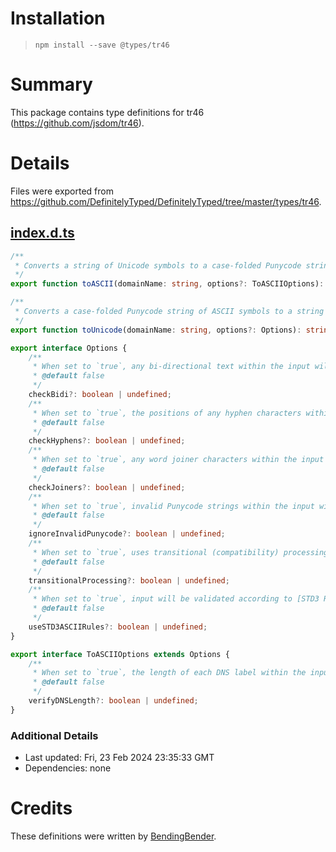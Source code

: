# Installation
> `npm install --save @types/tr46`

# Summary
This package contains type definitions for tr46 (https://github.com/jsdom/tr46).

# Details
Files were exported from https://github.com/DefinitelyTyped/DefinitelyTyped/tree/master/types/tr46.
## [index.d.ts](https://github.com/DefinitelyTyped/DefinitelyTyped/tree/master/types/tr46/index.d.ts)
````ts
/**
 * Converts a string of Unicode symbols to a case-folded Punycode string of ASCII symbols.
 */
export function toASCII(domainName: string, options?: ToASCIIOptions): string;

/**
 * Converts a case-folded Punycode string of ASCII symbols to a string of Unicode symbols.
 */
export function toUnicode(domainName: string, options?: Options): string;

export interface Options {
    /**
     * When set to `true`, any bi-directional text within the input will be checked for validation.
     * @default false
     */
    checkBidi?: boolean | undefined;
    /**
     * When set to `true`, the positions of any hyphen characters within the input will be checked for validation.
     * @default false
     */
    checkHyphens?: boolean | undefined;
    /**
     * When set to `true`, any word joiner characters within the input will be checked for validation.
     * @default false
     */
    checkJoiners?: boolean | undefined;
    /**
     * When set to `true`, invalid Punycode strings within the input will be allowed.
     * @default false
     */
    ignoreInvalidPunycode?: boolean | undefined;
    /**
     * When set to `true`, uses transitional (compatibility) processing of the deviation characters.
     * @default false
     */
    transitionalProcessing?: boolean | undefined;
    /**
     * When set to `true`, input will be validated according to [STD3 Rules](http://unicode.org/reports/tr46/#STD3_Rules).
     * @default false
     */
    useSTD3ASCIIRules?: boolean | undefined;
}

export interface ToASCIIOptions extends Options {
    /**
     * When set to `true`, the length of each DNS label within the input will be checked for validation.
     * @default false
     */
    verifyDNSLength?: boolean | undefined;
}

````

### Additional Details
 * Last updated: Fri, 23 Feb 2024 23:35:33 GMT
 * Dependencies: none

# Credits
These definitions were written by [BendingBender](https://github.com/BendingBender).
